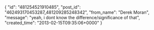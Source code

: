  {
   "id": "481254521910485",
   "post_id": "462493170453287_481209285248342",
   "from_name": "Derek Moran",
   "message": "yeah, i dont know the difference/significance of that",
   "created_time": "2013-02-15T09:35:06+0000"
 }
